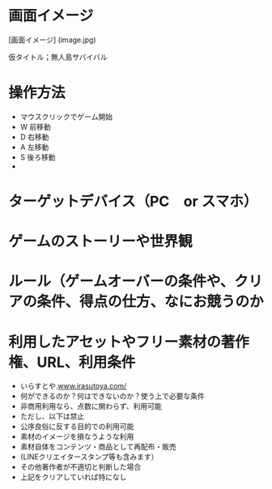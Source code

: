 #  画面イメージ


[画面イメージ] (image.jpg)



仮タイトル；無人島サバイバル

#  操作方法
- マウスクリックでゲーム開始
- W 前移動
- D 右移動 
- A 左移動
- S 後ろ移動
- 
# ターゲットデバイス（PC　or スマホ）




# ゲームのストーリーや世界観






# ルール（ゲームオーバーの条件や、クリアの条件、得点の仕方、なにお競うのか





# 利用したアセットやフリー素材の著作権、URL、利用条件
- いらすとや.www.irasutoya.com/
- 何ができるのか？何はできないのか？使う上で必要な条件
- 非商用利用なら、点数に関わらず、利用可能
- ただし、以下は禁止
- 公序良俗に反する目的での利用可能
- 素材のイメージを損なうような利用
- 素材自体をコンテンツ・商品として再配布・販売
- (LINEクリエイタースタンプ等も含みます）
- その他著作者が不適切と判断した場合
- 上記をクリアしていれば特になし



